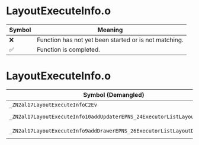 # LayoutExecuteInfo.o
| Symbol | Meaning 
| ------------- | ------------- 
| :x: | Function has not yet been started or is not matching. 
| :white_check_mark: | Function is completed. 


# LayoutExecuteInfo.o
| Symbol (Demangled) | Symbol (Mangled) | Decompiled? |
| ------------- |  ------------- | ------------- |
| `_ZN2al17LayoutExecuteInfoC2Ev` | `al::LayoutExecuteInfo::LayoutExecuteInfo(void)` | :white_check_mark: |
| `_ZN2al17LayoutExecuteInfo10addUpdaterEPNS_24ExecutorListLayoutUpdateE` | `al::LayoutExecuteInfo::addUpdater(al::ExecutorListLayoutUpdate *)` | :white_check_mark: |
| `_ZN2al17LayoutExecuteInfo9addDrawerEPNS_26ExecutorListLayoutDrawBaseE` | `al::LayoutExecuteInfo::addDrawer(al::ExecutorListLayoutDrawBase *)` | :white_check_mark: |
